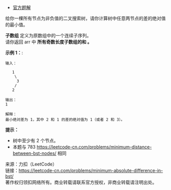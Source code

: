 * [官方题解](https://leetcode-cn.com/problems/sum-of-all-odd-length-subarrays/solution/cong-on3-dao-on-de-jie-fa-by-liuyubobobo/)

给你一棵所有节点为非负值的二叉搜索树，请你计算树中任意两节点的差的绝对值的最小值。

**子数组** 定义为原数组中的一个连续子序列。<br>
请你返回 arr 中 **所有奇数长度子数组的和 。**

**示例 1：**:<br>
```
输入：

   1
    \
     3
    /
   2

输出：
1

解释：
最小绝对差为 1，其中 2 和 1 的差的绝对值为 1（或者 2 和 3）。
```

**提示：** <br>
* 树中至少有 2 个节点。
* 本题与 783 https://leetcode-cn.com/problems/minimum-distance-between-bst-nodes/ 相同


来源：力扣（LeetCode）<br>
链接：https://leetcode-cn.com/problems/minimum-absolute-difference-in-bst/<br>
著作权归领扣网络所有。商业转载请联系官方授权，非商业转载请注明出处。<br>